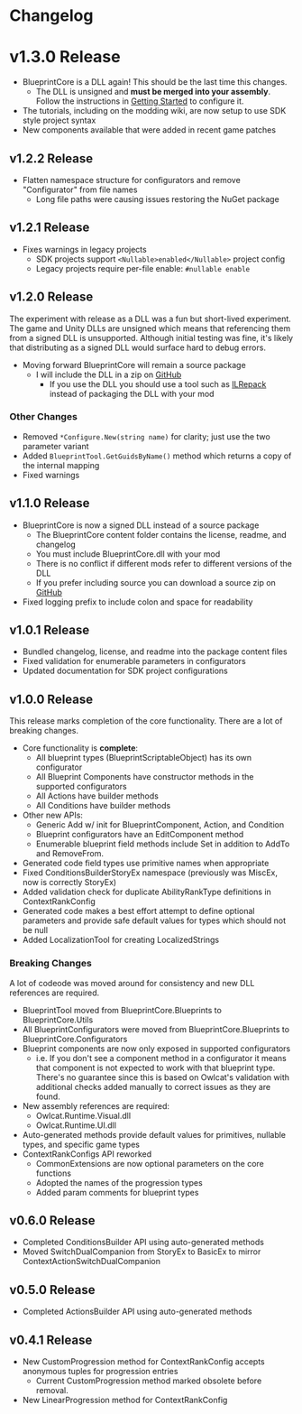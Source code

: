 ﻿# Changelog

# v1.3.0 Release

* BlueprintCore is a DLL again! This should be the last time this changes.
    * The DLL is unsigned and **must be merged into your assembly**. Follow the instructions in [Getting Started](intro.md) to configure it.
* The tutorials, including on the modding wiki, are now setup to use SDK style project syntax
* New components available that were added in recent game patches

## v1.2.2 Release

* Flatten namespace structure for configurators and remove "Configurator" from file names
    * Long file paths were causing issues restoring the NuGet package

## v1.2.1 Release

* Fixes warnings in legacy projects
    * SDK projects support `<Nullable>enabled</Nullable>` project config
    * Legacy projects require per-file enable: `#nullable enable`

## v1.2.0 Release

The experiment with release as a DLL was a fun but short-lived experiment. The game and Unity DLLs are unsigned which means that referencing them from a signed DLL is unsupported. Although initial testing was fine, it's likely that distributing as a signed DLL would surface hard to debug errors.

* Moving forward BlueprintCore will remain a source package
    * I will include the DLL in a zip on [GitHub](https://github.com/WittleWolfie/WW-Blueprint-Core/releases)
        * If you use the DLL you should use a tool such as [ILRepack](https://github.com/ravibpatel/ILRepack.Lib.MSBuild.Task) instead of packaging the DLL with your mod

### Other Changes

* Removed `*Configure.New(string name)` for clarity; just use the two parameter variant
* Added `BlueprintTool.GetGuidsByName()` method which returns a copy of the internal mapping
* Fixed warnings

## v1.1.0 Release

* BlueprintCore is now a signed DLL instead of a source package
    * The BlueprintCore content folder contains the license, readme, and changelog
    * You must include BlueprintCore.dll with your mod
    * There is no conflict if different mods refer to different versions of the DLL
    * If you prefer including source you can download a source zip on [GitHub](https://github.com/WittleWolfie/WW-Blueprint-Core/releases)
* Fixed logging prefix to include colon and space for readability

## v1.0.1 Release

* Bundled changelog, license, and readme into the package content files
* Fixed validation for enumerable parameters in configurators
* Updated documentation for SDK project configurations

## v1.0.0 Release

This release marks completion of the core functionality. There are a lot of breaking changes.

* Core functionality is **complete**:
    * All blueprint types (BlueprintScriptableObject) has its own configurator
    * All Blueprint Components have constructor methods in the supported configurators
    * All Actions have builder methods
    * All Conditions have builder methods
* Other new APIs:
    * Generic Add w/ init for BlueprintComponent, Action, and Condition
    * Blueprint configurators have an EditComponent method
    * Enumerable blueprint field methods include Set in addition to AddTo and RemoveFrom.
* Generated code field types use primitive names when appropriate
* Fixed ConditionsBuilderStoryEx namespace (previously was MiscEx, now is correctly StoryEx)
* Added validation check for duplicate AbilityRankType definitions in ContextRankConfig
* Generated code makes a best effort attempt to define optional parameters and provide safe default values for types which should not be null
* Added LocalizationTool for creating LocalizedStrings

### Breaking Changes

A lot of codeode was moved around for consistency and new DLL references are required.

* BlueprintTool moved from BlueprintCore.Blueprints to BlueprintCore.Utils
* All BlueprintConfigurators were moved from BlueprintCore.Blueprints to BlueprintCore.Configurators
* Blueprint components are now only exposed in supported configurators
    * i.e. If you don't see a component method in a configurator it means that component is not expected to work with that blueprint type. There's no guarantee since this is based on Owlcat's validation with additional checks added manually to correct issues as they are found.
* New assembly references are required:
    * Owlcat.Runtime.Visual.dll
    * Owlcat.Runtime.UI.dll
* Auto-generated methods provide default values for primitives, nullable types, and specific game types
* ContextRankConfigs API reworked
    * CommonExtensions are now optional parameters on the core functions
    * Adopted the names of the progression types
    * Added param comments for blueprint types

## v0.6.0 Release

* Completed ConditionsBuilder API using auto-generated methods
* Moved SwitchDualCompanion from StoryEx to BasicEx to mirror ContextActionSwitchDualCompanion

## v0.5.0 Release

* Completed ActionsBuilder API using auto-generated methods

## v0.4.1 Release

* New CustomProgression method for ContextRankConfig accepts anonymous tuples for progression entries
    * Current CustomProgression method marked obsolete before removal.
* New LinearProgression method for ContextRankConfig